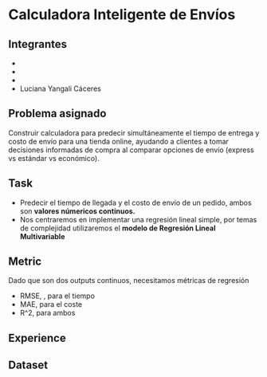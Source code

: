 # Calculadora Inteligente de Envíos
## Integrantes
- 
- 
- 
- Luciana Yangali Cáceres

## Problema asignado

Construir calculadora para predecir simultáneamente el tiempo de entrega y costo de envío para una tienda online, ayudando a clientes a tomar decisiones informadas de compra al comparar opciones de envío (express vs estándar vs económico).

## Task

- Predecir el tiempo de llegada y el costo de envío de un pedido, ambos son **valores númericos continuos.**
- Nos centraremos en implementar una regresión lineal simple, por temas de complejidad utilizaremos el **modelo de Regresión Lineal Multivariable**

## Metric
Dado que son dos outputs continuos, necesitamos métricas de regresión

- RMSE, , para el tiempo
- MAE, para el coste
- R^2, para ambos

## Experience


## Dataset

